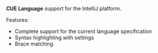 **CUE Language** support for the IntelliJ platform.

Features:
- Complete support for the current language specification
- Syntax highlighting with settings
- Brace matching
